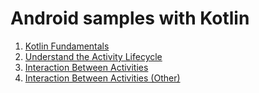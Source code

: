 # Android samples with Kotlin
1. [Kotlin Fundamentals](https://github.com/luischang/KotlinFundamentals)
2. [Understand the Activity Lifecycle](https://github.com/luischang/Lifecycle)
3. [Interaction Between Activities](https://github.com/luischang/InteractionBetweenActivities)
4. [Interaction Between Activities (Other)](https://github.com/luischang/InteractionActivities2)
